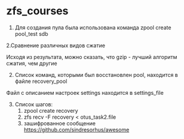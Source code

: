 # zfs_courses

1. Для создания пула была использована команда
zpool create pool_test sdb

2.Сравнение различных видов сжатие

Исходя из результата, можно сказать, что gzip - лучший алгоритм сжатия, чем другие


2. Cписок команд, которыми был восстановлен pool, находится в файле recovery_pool

Файл с описанием настроек settings находится в settings_file


3. Cписок шагов:
    1.  zpool create recovery
    2.  zfs recv -F recovery < otus_task2.file
    3.  зашифрованное сообщение https://github.com/sindresorhus/awesome
